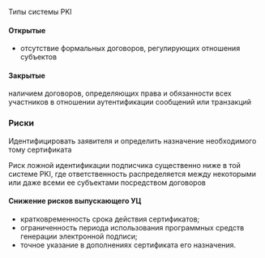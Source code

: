 Типы системы PKI

#### Открытые

- отсутствие формальных договоров, регулирующих отношения субъектов

#### Закрытые

наличием договоров, определяющих права и обязанности всех участников в отношении аутентификации сообщений или транзакций

### Риски

Идентифицировать заявителя и определить назначение необходимого тому сертификата

Риск ложной идентификации подписчика существенно ниже в той системе PKI, где ответственность распределяется между некоторыми или даже всеми ее субъектами посредством договоров

#### Снижение рисков выпускающего УЦ

- кратковременность срока действия сертификатов;
- ограниченность периода использования программных средств генерации электронной подписи;
- точное указание в дополнениях сертификата его назначения.



